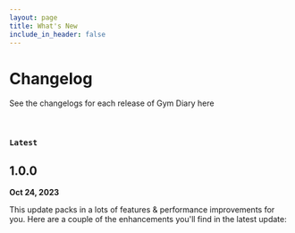 ```yaml
---
layout: page
title: What's New
include_in_header: false
---
```


# Changelog
See the changelogs for each release of Gym Diary here

<br>

### `Latest`

## 1.0.0
**Oct 24, 2023**

This update packs in a lots of features & performance improvements for you. Here are a couple of the enhancements you'll find in the latest update:
